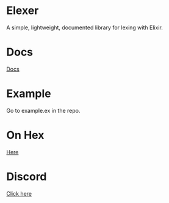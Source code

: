 # Elexer
A simple, lightweight, documented library for lexing with Elixir.

# Docs
[Docs](https://hexdocs.pm/elexer/Elexer.html#functions)
# Example
Go to example.ex in the repo.
# On Hex
[Here](https://hex.pm/packages/elexer)
# Discord
[Click here](https://discord.gg/KCU7GUH99h)
